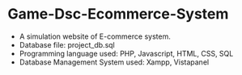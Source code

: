 # Game-Dsc-Ecommerce-System
- A simulation website of E-commerce system.
- Database file: project_db.sql
- Programming language used: PHP, Javascript, HTML, CSS, SQL
- Database Management System used: Xampp, Vistapanel
